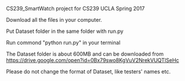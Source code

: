 CS239_SmartWatch
project for CS239 UCLA Spring 2017

Download all the files in your computer.

Put Dataset folder in the same folder with run.py

Run commond "python run.py" in your terminal

The Dataset folder is about 600MB and can be downloaded from https://drive.google.com/open?id=0Bx79swo8KgVuV2NrekVUQTlSeHc

Please do not change the format of Dataset, like testers' names etc.



